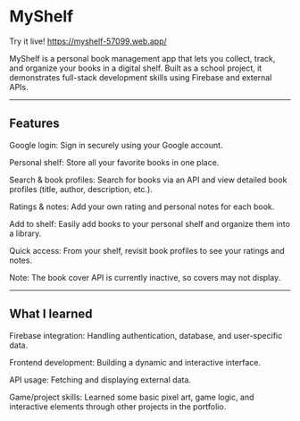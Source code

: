 # MyShelf

Try it live!
https://myshelf-57099.web.app/  

MyShelf is a personal book management app that lets you collect, track, and organize your books in a digital shelf. Built as a school project, it demonstrates full-stack development skills using Firebase and external APIs.

---

## Features

Google login: Sign in securely using your Google account.

Personal shelf: Store all your favorite books in one place.

Search & book profiles: Search for books via an API and view detailed book profiles (title, author, description, etc.).

Ratings & notes: Add your own rating and personal notes for each book.

Add to shelf: Easily add books to your personal shelf and organize them into a library.

Quick access: From your shelf, revisit book profiles to see your ratings and notes.

Note: The book cover API is currently inactive, so covers may not display.

---

## What I learned

Firebase integration: Handling authentication, database, and user-specific data.

Frontend development: Building a dynamic and interactive interface.

API usage: Fetching and displaying external data.

Game/project skills: Learned some basic pixel art, game logic, and interactive elements through other projects in the portfolio.
